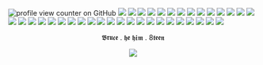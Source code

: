 ![profile view counter on GitHub](https://komarev.com/ghpvc/?username=ShootAllTheClowns)
<img src="https://files.catbox.moe/xy81y4.png"/>
<img src="https://64.media.tumblr.com/85d87f73357218d00ceb99357bc9d739/5ffe864cc72d3596-a1/s100x200/ec8b9b73c8bb9d4a34b5dfa9c94749ab56ea09d5.pnj"/>
<img src="https://64.media.tumblr.com/0134e1f957fb3c1cc7f676a5dda68b95/c5899b8d9c95266f-47/s100x200/8cc77dce434397314ca6e77e9b0e0a9557a98b49.pnj"/>
<img src="https://64.media.tumblr.com/310272810608f6a5fb58cb2f70c59ace/c5899b8d9c95266f-cf/s100x200/c0203ad7f4f07a5f674b4e3f6097ed6df6ffa62c.pnj"/>
<img src="https://64.media.tumblr.com/43a344a41489cf6dd75db316bc9cb759/1344d672e2b2c2ad-83/s100x200/4c8f4bbe1079e5aef38ff7bf15302354333e05e8.gifv"/>
<img src="https://64.media.tumblr.com/d47b171fc627dacb864e181ef9c32576/9cf9150e024c3a99-2c/s250x400/75a043df82baa74ccb8ff7f090f38468501c84e9.gifv"/>
<img src="https://64.media.tumblr.com/43a344a41489cf6dd75db316bc9cb759/1344d672e2b2c2ad-83/s100x200/4c8f4bbe1079e5aef38ff7bf15302354333e05e8.gifv"/>
<img src="https://64.media.tumblr.com/0ff00bffdf272d825c6f0fc03262d6f3/c5899b8d9c95266f-18/s100x200/2e549fe94e0fb3ff6d5c3d95476f5612064cd578.pnj"/>
<img src="https://64.media.tumblr.com/c9cf6d7e89d9069d9922ba2c7dd133f9/c5899b8d9c95266f-33/s100x200/f64f37c318485c09a67b0531aa653a2bc40419aa.pnj"/>
<img src="https://64.media.tumblr.com/dc0229e1abcb1a27dddcbf3db4e36b97/d6b75321d1395482-a6/s100x200/34ea7390f14e720c380c7e4a514ac4d59d5a2f0e.gifv"/>
<img src="https://64.media.tumblr.com/6dded1036fa85c2069f1a4854c6e6a7e/d6b75321d1395482-fb/s100x200/90c73439b6fd6c20d4455e69a295f442ab6db228.pnj"/>
<img src="https://64.media.tumblr.com/cf9a212e54983d017499d9536b9278ca/d6b75321d1395482-22/s100x200/3ff3617375df3af024192703db65a21807dc71e5.pnj"/>
<img src="https://64.media.tumblr.com/aaf2a16113c441867ae2decbf4a290d0/d6b75321d1395482-8c/s100x200/6898f2c39ab3258bac2e0a756c3e5ba1109aad90.pnj"/>
<img src="https://64.media.tumblr.com/1fa4621903de5f29f2247d5f3180954d/d6b75321d1395482-84/s100x200/610e96ad012bb010de21ca4c4f9a6fc9a5357f84.gifv"/>
<img src="https://64.media.tumblr.com/a82d339e3eddc2a872acb40e0116c338/d6b75321d1395482-15/s100x200/c3478faa18b3d0f620b0261ddbc6c9ca03d2dffd.pnj"/>
<img src="https://64.media.tumblr.com/d8f0ab93bfcae8999fdc625fb05ef113/d6b75321d1395482-59/s100x200/c7e30bd6eafc927ca118deb0a173f74856e9196e.pnj"/>
<img src="https://64.media.tumblr.com/17d4c988dfdc8185e63d04cad00380e8/d6b75321d1395482-87/s100x200/9b927dcb0ebf32b4202a6853a4b51e5dfa97d053.pnj"/>
<img src="https://64.media.tumblr.com/c78b2c8122c561ec5e21d55ea3ed4f83/d6b75321d1395482-41/s100x200/01f0126fec1b94feb9fdd7f2858cb1435ad2b1ef.pnj"/>
<img src="https://64.media.tumblr.com/dbd31e4a1242dac156b8dfd4efbc23a5/d6b75321d1395482-52/s100x200/8a133f45186e72a87515cf71347f4ff39c9a3bbc.pnj"/>
<img src="https://64.media.tumblr.com/23368c800b89802b46e67b6a46830e05/aa89517f01352cf3-76/s100x200/960a90bb8498f12d0c66d50572b7ffd9ac5c4311.pnj"/>
<img src="https://64.media.tumblr.com/744feab12acd305bea270f6990378744/aa89517f01352cf3-e5/s100x200/228e3444a4646f66d2e615739a6d1704373ed74d.gifv"/>
<img src="https://64.media.tumblr.com/4d1396773963c4d734cc803aaa9e4384/aa89517f01352cf3-59/s100x200/0d69fbaae3c85883372004b96b2de45d9921921b.pnj"/>
<img src="https://64.media.tumblr.com/67a6081f8f01d95b6303021d4ddf59ce/aa89517f01352cf3-b0/s100x200/527d75d825a45a942ac863b473765c35cca75148.pnj"/>
<img src="https://64.media.tumblr.com/6919a9d6a0a55824961d461a88126442/336eba8937946b15-e7/s100x200/1ff2b03d946c95225180abde21f4c6a1fd9346ab.pnj"/>
<img src="https://64.media.tumblr.com/97b63d8acc77f00961c8468a551ddb84/bfaaeb60d3ffc0b4-f3/s100x200/74f6134f36a1ebd6494563489f0dda42431ac88e.gifv"/>
<img src="https://64.media.tumblr.com/17f46c31faf9154e2dc4f9cc7a52433f/5ffe864cc72d3596-e5/s100x200/0154f18aa51361ff54a5db73005887128ceafa85.gifv"/>
<img src="https://64.media.tumblr.com/8fcc5763a5dbf0e5ca939da98285b34e/5ffe864cc72d3596-78/s100x200/7fbe0496baffa9eb08fc12a9bda6c275a076ab88.pnj"/>
<img src="https://64.media.tumblr.com/866f52e74014f1e1ff494800b103ff23/0ebdc2f6a9305b70-a8/s100x200/91a15cf4a71428d86c6d129e39b7d8a5b69f638a.gifv"/>
<img src="https://64.media.tumblr.com/111081d48fd04194fd076e5aa33eee14/b08a7d822e18cbed-e8/s100x200/5ca3db3a4d2c58bc519891c2cb21de4bc9273757.pnj"/>
<img src="https://64.media.tumblr.com/17ec318719003afacc59ba8bc51a599a/b08a7d822e18cbed-be/s100x200/b47ef3113a5670cb9e3f5892a717200929ec3417.gifv"/>
<img src="https://64.media.tumblr.com/c610eead63cfdd029966797b616c1a4f/b08a7d822e18cbed-86/s100x200/162ec57a43c742de25cb1fef78ad15b67dcb482c.pnj"/>
<img src="https://64.media.tumblr.com/2077c62ccc915571438d347618ac01e0/c937cea2bae71fd6-9a/s100x200/660e9e7181127ed803f8f9aa4e0710c664cfe2f5.gifv"/>
<img src="https://64.media.tumblr.com/cada44c6f46ba392301f10ae195fe1df/4b6c9e6bc20e955b-97/s100x200/0d7a5721043ad9f2a6b0095ae2c0b50af6d60fd2.pnj"/>
<img src="https://64.media.tumblr.com/7b6f20e6ab45cb118b6c3f512377e139/bfaaeb60d3ffc0b4-c6/s100x200/bcb4cbefbfbe53ede208fda8c2189c6ab5dcf5ea.gifv"/>
<img src="https://64.media.tumblr.com/ed58416d2a8e215a7e698e39b9273dc8/17bee8c6cc6867e2-f7/s100x200/0df0bb3e5f9ddada8490672105d0e4a09afdf3b0.pnj"/>
<img src="https://64.media.tumblr.com/2801d9766e9f02235555115e371f9407/17bee8c6cc6867e2-9f/s100x200/799e05a1edb48619cea164734f224ef7bc7f8052.pnj"/>
<p align=center>𝕭𝖗𝖚𝖈𝖊  .  𝖍𝖊 𝖍𝖎𝖒  .  8𝖙𝖊𝖊𝖓

<p align=center><img src="https://files.catbox.moe/qpl70h.png"/>

